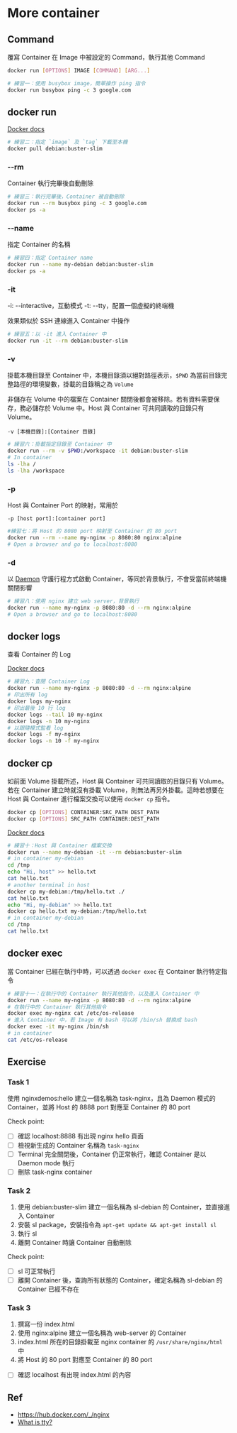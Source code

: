 # More container

## Command

覆寫 Container 在 Image 中被設定的 Command，執行其他 Command

``` bash
docker run [OPTIONS] IMAGE [COMMAND] [ARG...]
```

```bash
# 練習一：使用 busybox image，簡單操作 ping 指令
docker run busybox ping -c 3 google.com
```

## docker run

[Docker docs](https://docs.docker.com/engine/reference/commandline/run/)

```bash
# 練習二：指定 `image` 及 `tag` 下載至本機
docker pull debian:buster-slim
```

### --rm

Container 執行完畢後自動刪除

```bash
# 練習三：執行完畢後，Container 被自動刪除
docker run --rm busybox ping -c 3 google.com
docker ps -a
```

### --name

指定 Container 的名稱

```bash
# 練習四：指定 Container name
docker run --name my-debian debian:buster-slim
docker ps -a
```

### -it

-i: --interactive，互動模式
-t: --tty，配置一個虛擬的終端機

效果類似於 SSH 連線進入 Container 中操作

```bash
# 練習五：以 -it 進入 Container 中
docker run -it --rm debian:buster-slim
```

### -v

掛載本機目錄至 Container 中，本機目錄須以絕對路徑表示，```$PWD``` 為當前目錄完整路徑的環境變數，掛載的目錄稱之為 ```Volume```

非儲存在 Volume 中的檔案在 Container 關閉後都會被移除。若有資料需要保存，務必儲存於 Volume 中。Host 與 Container 可共同讀取的目錄只有 Volume。

```-v [本機目錄]:[Container 目錄]```

```bash
# 練習六：掛載指定目錄至 Container 中
docker run --rm -v $PWD:/workspace -it debian:buster-slim
# In container
ls -lha /
ls -lha /workspace
```

### -p

Host 與 Container Port 的映射，常用於

```-p [host port]:[container port]```

```bash
#練習七：將 Host 的 8080 port 映射至 Container 的 80 port
docker run --rm --name my-nginx -p 8080:80 nginx:alpine
# Open a browser and go to localhost:8080
```

### -d

以 [Daemon](https://zh.wikipedia.org/wiki/%E5%AE%88%E6%8A%A4%E8%BF%9B%E7%A8%8B) 守護行程方式啟動 Container，等同於背景執行，不會受當前終端機關閉影響

```bash
# 練習八：使用 nginx 建立 web server，背景執行
docker run --name my-nginx -p 8080:80 -d --rm nginx:alpine 
# Open a browser and go to localhost:8080
```

## docker logs

查看 Container 的 Log

[Docker docs](https://docs.docker.com/engine/reference/commandline/logs/)

```bash
# 練習九：查閱 Container Log
docker run --name my-nginx -p 8080:80 -d --rm nginx:alpine 
# 印出所有 log
docker logs my-nginx
# 印出最後 10 行 log
docker logs --tail 10 my-nginx
docker logs -n 10 my-nginx
# 以跟隨模式監看 log
docker logs -f my-nginx
docker logs -n 10 -f my-nginx
```

## docker cp

如前面 Volume 掛載所述，Host 與 Container 可共同讀取的目錄只有 Volume。若在 Container 建立時就沒有掛載 Volume，則無法再另外掛載。這時若想要在 Host 與 Container 進行檔案交換可以使用 ```docker cp``` 指令。

```bash
docker cp [OPTIONS] CONTAINER:SRC_PATH DEST_PATH
docker cp [OPTIONS] SRC_PATH CONTAINER:DEST_PATH
```

[Docker docs](https://docs.docker.com/engine/reference/commandline/cp/)

```bash
# 練習十：Host 與 Container 檔案交換
docker run --name my-debian -it --rm debian:buster-slim
# in container my-debian
cd /tmp
echo "Hi, host" >> hello.txt
cat hello.txt
# another terminal in host
docker cp my-debian:/tmp/hello.txt ./
cat hello.txt
echo "Hi, my-debian" >> hello.txt
docker cp hello.txt my-debian:/tmp/hello.txt
# in container my-debian
cd /tmp
cat hello.txt
```

## docker exec

當 Container 已經在執行中時，可以透過 ```docker exec``` 在 Container 執行特定指令

```bash
# 練習十一：在執行中的 Container 執行其他指令，以及進入 Container 中
docker run --name my-nginx -p 8080:80 -d --rm nginx:alpine 
# 在執行中的 Container 執行其他指令
docker exec my-nginx cat /etc/os-release
# 進入 Container 中，若 Image 有 bash 可以將 /bin/sh 替換成 bash
docker exec -it my-nginx /bin/sh
# in container
cat /etc/os-release
```

## Exercise

### Task 1

使用 nginxdemos:hello 建立一個名稱為 task-nginx，且為 Daemon 模式的 Container，並將 Host 的 8888 port 對應至 Container 的 80 port

Check point:

- [ ] 確認 localhost:8888 有出現 nginx hello 頁面
- [ ] 檢視新生成的 Container 名稱為 ```task-nginx```
- [ ] Terminal 完全關閉後，Container 仍正常執行，確認 Container 是以 Daemon mode 執行
- [ ] 刪除 task-nginx container

### Task 2

1. 使用 debian:buster-slim 建立一個名稱為 sl-debian 的 Container，並直接進入 Container
2. 安裝 sl package，安裝指令為 ```apt-get update && apt-get install sl```
3. 執行 sl
4. 離開 Container 時讓 Container 自動刪除

Check point:

- [ ] sl 可正常執行
- [ ] 離開 Container 後，查詢所有狀態的 Container，確定名稱為 sl-debian 的 Container 已經不存在

### Task 3

1. 撰寫一份 index.html
2. 使用 nginx:alpine 建立一個名稱為 web-server 的 Container
3. index.html 所在的目錄掛載至 nginx container 的 ```/usr/share/nginx/html``` 中
4. 將 Host 的 80 port 對應至 Container 的 80 port

- [ ] 確認 localhost 有出現 index.html 的內容

## Ref

- https://hub.docker.com/_/nginx
- [What is tty?](https://flykof.pixnet.net/blog/post/24277709)

